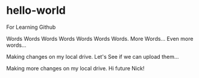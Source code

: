# hello-world
For Learning Github

Words Words Words Words Words Words Words.
More Words...
Even more words...

Making changes on my local drive. Let's See if we can upload them...

Making more changes on my local drive. Hi future Nick!